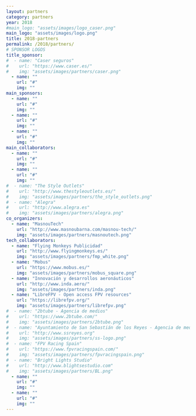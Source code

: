 ```yaml
---
layout: partners
category: partners
year: 2018
#main_logo: "assets/images/logo_caser.png"
main_logo: "assets/images/logo.png"
title: 2018-partners
permalink: /2018/partners/
# SPONSOR LOGOS
title_sponsor:
#  - name: "Caser seguros"
#    url: "https://www.caser.es/"
#    img: "assets/images/partners/caser.png"
  - name: ""
    url: "#"
    img: ""
main_sponsors:
  - name: ""
    url: "#"
    img: ""
  - name: ""
    url: "#"
    img: ""
  - name: ""
    url: "#"
    img: ""
main_collaborators:
  - name: ""
    url: "#"
    img: ""
  - name: ""
    url: "#"
    img: ""
#  - name: "The Style Outlets"
#    url: "http://www.thestyleoutlets.es/"
#    img: "assets/images/partners/the_style_outlets.png"
#  - name: "Alegra"
#    url: "http://www.alegra.es"
#    img: "assets/images/partners/alegra.png"
co_organizers:
  - name: "MasnouTech"
    url: "http://www.masnoubarna.com/masnou-tech/"
    img: "assets/images/partners/masnoutech.png"
tech_collaborators:
  - name: "Flying Monkeys Publicidad"
    url: "http://www.flyingmonkeys.es/"
    img: "assets/images/partners/fmp_white.png"
  - name: "Mobus"
    url: "https://www.mobus.es/"
    img: "assets/images/partners/mobus_square.png"
  - name: "Innovación y desarrollos aeronáuticos"
    url: "http://www.inda.aero/"
    img: "assets/images/partners/inda.png"
  - name: "LibreFPV - Open access FPV resources"
    url: "https://librefpv.org/"
    img: "assets/images/partners/librefpv.png"
#  - name: "2btube - Agencia de medios"
#    url: "https://www.2btube.com/"
#    img: "assets/images/partners/2btube.png"
#  - name: "Ayuntamiento de San Sebastián de los Reyes - Agencia de medios"
#    url: "http://www.ssreyes.org"
#    img: "assets/images/partners/ss-logo.png"
#  - name: "FPV Racing Spain"
#    url: "https://www.fpvracingspain.com/"
#    img: "assets/images/partners/fpvracingspain.png"
#  - name: "Bright Lights Studio"
#    url: "http://www.blightsestudio.com"
#    img: "assets/images/partners/BL.png"
  - name: ""
    url: "#"
    img: ""
  - name: ""
    url: "#"
    img: ""
---
```

